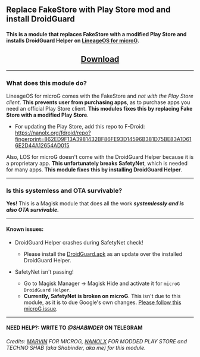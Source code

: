 ## Replace FakeStore with Play Store mod and install DroidGuard

#### This is a module that replaces FakeStore with a modified Play Store and installs DroidGuard Helper on **[LineageOS for microG](https://lineage.microg.org/)**.

<h2 align="center"><a href="https://github.com/Shabinder/Replace-fakestore-with-playstore-mod-and-install-Droidguard/raw/master/replace%20fakestore%20with%20playstore%20and%20install%20droidguard.zip">Download</a></h2>

---

### What does this module do?

LineageOS for microG comes with the FakeStore and *not with the Play Store client*. **This prevents user from purchasing apps**, as to purchase apps you need an official Play Store client. **This modules fixes this by replacing Fake Store with a modified Play Store**.

* For updating the Play Store, add this repo to F-Droid: https://nanolx.org/fdroid/repo?fingerprint=862ED9F13A3981432BF86FE93D14596B381D75BE83A1D616E2D44A12654AD015

Also, LOS for microG doesn't come with the DroidGuard Helper because it is a proprietary app. **This unfortunately breaks SafetyNet**, which is needed for many apps. **This module fixes this by installing DroidGuard Helper**.

---

### Is this systemless and OTA survivable?

**Yes!** This is a Magisk module that does all the work ***systemlessly and is also OTA survivable.***

---

#### Known issues:

* DroidGuard Helper crashes during SafetyNet check!
  * Please install the [DroidGuard.apk](https://github.com/Shabinder/Replace-fakestore-with-playstore-mod-and-install-Droidguard/raw/master/system/priv-app/DroidGuard/DroidGuard.apk) as an update over the installed DroidGuard Helper.

* SafetyNet isn't passing!
  * Go to Magisk Manager -> Magisk Hide and activate it for `microG DroidGuard Helper`.
  * **Currently, SafetyNet is broken on microG**. This isn't due to this module, as it is to due Google's own changes.
    [Please follow this microG issue](https://github.com/microg/android_packages_apps_RemoteDroidGuard/issues/24).

---

#### NEED HELP?: WRITE TO ***@SHABINDER*** ON TELEGRAM

###### Credits: [MARVIN](https://github.com/mar-v-in) FOR MICROG, [NANOLX](https://gitlab.com/Nanolx) FOR MODDED PLAY STORE and TECHNO SHAB *(aka Shabinder, aka me)* for this module.
